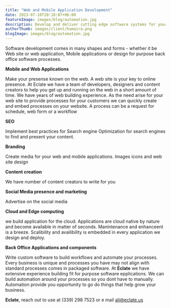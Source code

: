 ```yaml
---
title: "Web and Mobile Application Development"
date: 2023-07-16T20:18:07+06:00
featureImage: images/blog/automation.jpg
description: Develop and deliver cutting edge software systems for your customers.  
authorThumb: images/client/humaira.png
blogImage: images/blog/automation.jpg
---
```

Software development comes in many shapes and forms - whether it be Web site or web application, Mobile applications or design for purpose back office software processes.

**Mobile and Web Applications**

Make your presense known on the web. A web site is your key to online presence. At Eclate we have a team of developers, designers and content creators to help you get up and running on the web in a short amount of time. We have years of web building experience. As the need arise for your web site to provide processes for your customers we can quickly create and embed processes on your website. A process can be a request for schedule, web form or a workflow



**SEO**

Implement best practices for Search engine Optimization for search engines to find and present your content.

**Branding**

Create media for your web and mobile applications. Images icons and web site design

**Content creation**

We have number of content creators to write for you

**Social Media presence and marketing**

Advertise on the social media

**Cloud and Edge computing**

we build application for the cloud. Applications are cloud native by nature and become available in matter of seconds. Manintenance and enhanceent is a breeze. Scalibility and availibility is embedded in every application we design and deploy.

**Back Office Applications and components**

Write custom software to build workflows and automate your processes. Every business is unique and processes you have may not align with standard processes comes in packaged software. At **Eclate** we have extensive experience building fit for purpose software epplications. We can build automation around your processes so you dont have to manually. Automation provide you opportunity to go do things that help grow your business.

__Eclate__, reach out to use at (339) 298 7523 or e mail ali@eclate.us
